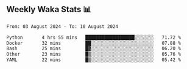 ## Weekly Waka Stats 📊
<!--START_SECTION:waka-->

```txt
From: 03 August 2024 - To: 10 August 2024

Python       4 hrs 55 mins   ██████████████████░░░░░░░   71.72 %
Docker       32 mins         ██░░░░░░░░░░░░░░░░░░░░░░░   07.88 %
Bash         25 mins         █▓░░░░░░░░░░░░░░░░░░░░░░░   06.20 %
Other        23 mins         █▒░░░░░░░░░░░░░░░░░░░░░░░   05.76 %
YAML         22 mins         █▒░░░░░░░░░░░░░░░░░░░░░░░   05.42 %
```

<!--END_SECTION:waka-->

<!--

Here are some ideas to get you started:

- 🔭 I’m currently working on (way to add branches committed on)
- 🌱 I’m currently learning Web Frameworks and Machine Learning! (Lisp, JS (react & angular), Python, and __)
- 💬 Ask me about ...
- 📫 How to reach me: 
- 😄 Pronouns: He/Him/His
- ⚡ Fun fact: ...

that-recsys-lab
-->
